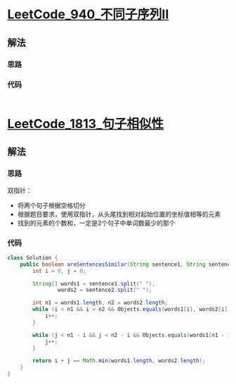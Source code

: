 # [LeetCode_940_不同子序列II](https://leetcode.cn/problems/distinct-subsequences-ii/)
## 解法
### 思路

### 代码
```java

```
# [LeetCode_1813_句子相似性](https://leetcode.cn/problems/sentence-similarity-iii/)
## 解法
### 思路
双指针：
- 将两个句子根据空格切分
- 根据题目要求，使用双指针，从头尾找到相对起始位置的坐标值相等的元素
- 找到的元素的个数和，一定是2个句子中单词数最少的那个
### 代码
```java
class Solution {
    public boolean areSentencesSimilar(String sentence1, String sentence2) {
        int i = 0, j = 0;

        String[] words1 = sentence1.split(" "),
                words2 = sentence2.split(" ");

        int n1 = words1.length, n2 = words2.length;
        while (i < n1 && i < n2 && Objects.equals(words1[i], words2[i])) {
            i++;
        }

        while (j < n1 - i && j < n2 - i && Objects.equals(words1[n1 - 1 - j], words2[n2 - 1 - j])) {
            j++;
        }

        return i + j == Math.min(words1.length, words2.length);
    }
}
```